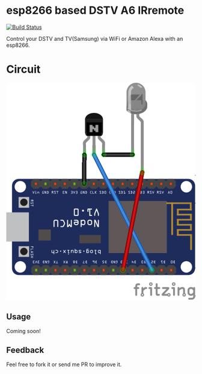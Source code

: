 # esp8266 based DSTV A6 IRremote
[![Build Status](https://travis-ci.com/mmphego/DSTV-WiFi-Remote.svg?branch=master)](https://travis-ci.com/mmphego/DSTV-WiFi-Remote)

Control your DSTV and TV(Samsung) via WiFi or Amazon Alexa with an esp8266.

# Circuit
![Circuit](images/Circuit.png)

<!---
# Control
I resorted to using [MQTT Dash](https://play.google.com/store/apps/details?id=net.routix.mqttdash&hl=en) for control purposes.

![MQTT Dash Selection](images/mqttdash2.png)

![MQTT Dash](images/mqttdash1.png)

# Future Development
Integrate to my [Node-Red Dashboard](https://nodered.org/) running on a network media server.
-->

## Usage

Coming soon!

## Feedback

Feel free to fork it or send me PR to improve it.
